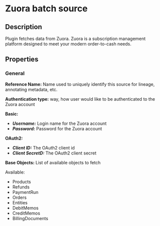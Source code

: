 # Zuora batch source

Description
-----------
Plugin fetches data from Zuora. Zuora is a subscription management platform designed to meet your
modern order-to-cash needs.
 
Properties
----------
### General

**Reference Name:** Name used to uniquely identify this source for lineage, annotating metadata, etc.

**Authentication type:** way, how user would like to be authenticated to the Zuora account

**Basic:**

- ***Username:*** Login name for the Zuora account
- ***Password:*** Password for the Zuora account

**OAuth2:**
- ***Client ID:*** The OAuth2 client id 
- ***Client SecretD:*** The OAuth2 client secret 

**Base Objects:** List of available objects to fetch

Available:
- Products
- Refunds
- PaymentRun
- Orders
- Entities
- DebitMemos
- CreditMemos
- BillingDocuments








